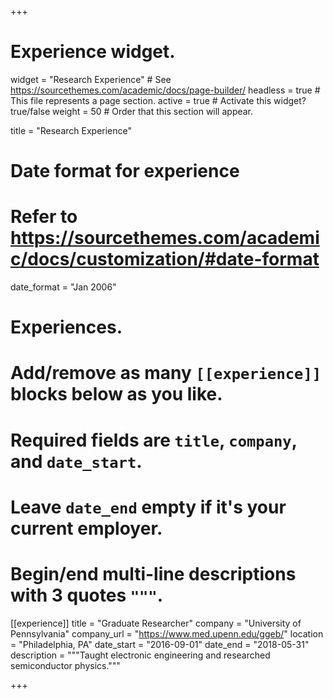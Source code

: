 +++
# Experience widget.
widget = "Research Experience"  # See https://sourcethemes.com/academic/docs/page-builder/
headless = true  # This file represents a page section.
active = true  # Activate this widget? true/false
weight = 50  # Order that this section will appear.

title = "Research Experience"


# Date format for experience
#   Refer to https://sourcethemes.com/academic/docs/customization/#date-format
date_format = "Jan 2006"

# Experiences.
#   Add/remove as many `[[experience]]` blocks below as you like.
#   Required fields are `title`, `company`, and `date_start`.
#   Leave `date_end` empty if it's your current employer.
#   Begin/end multi-line descriptions with 3 quotes `"""`.


[[experience]]
  title = "Graduate Researcher"
  company = "University of Pennsylvania"
  company_url = "https://www.med.upenn.edu/ggeb/"
  location = "Philadelphia, PA"
  date_start = "2016-09-01"
  date_end = "2018-05-31"
  description = """Taught electronic engineering and researched semiconductor physics."""

+++
